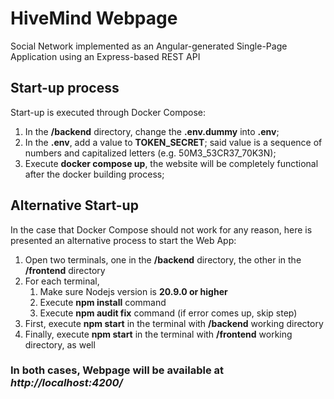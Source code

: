 # HiveMind Webpage

Social Network implemented as an Angular-generated Single-Page Application using an Express-based REST API

## Start-up process

Start-up is executed through Docker Compose:

1. In the __/backend__ directory, change the __.env.dummy__ into __.env__;
2. In the __.env__, add a value to __TOKEN_SECRET__; said value is a sequence of numbers and capitalized letters (e.g. 50M3_53CR37_70K3N);
3. Execute __docker compose up__, the website will be completely functional after the docker building process;

## Alternative Start-up

In the case that Docker Compose should not work for any reason, here is presented an alternative process to start the Web App:
1. Open two terminals, one in the __/backend__ directory, the other in the __/frontend__ directory
2. For each terminal, 
    1. Make sure Nodejs version is __20.9.0 or higher__
    2. Execute __npm install__ command
    3. Execute __npm audit fix__ command (if error comes up, skip step)
3. First, execute __npm start__ in the terminal with __/backend__ working directory
4. Finally, execute __npm start__ in the terminal with __/frontend__ working directory, as well

### In both cases, Webpage will be available at _http://localhost:4200/_